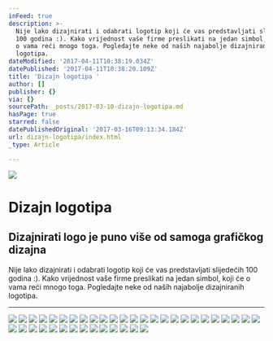 ```yaml
---
inFeed: true
description: >-
  Nije lako dizajnirati i odabrati logotip koji će vas predstavljati slijedećih
  100 godina :). Kako vrijednost vaše firme preslikati na jedan simbol, koji će
  o vama reći mnogo toga. Pogledajte neke od naših najabolje dizajniranih
  logotipa.
dateModified: '2017-04-11T10:38:19.034Z'
datePublished: '2017-04-11T10:38:20.109Z'
title: 'Dizajn logotipa '
author: []
publisher: {}
via: {}
sourcePath: _posts/2017-03-10-dizajn-logotipa.md
hasPage: true
starred: false
datePublishedOriginal: '2017-03-16T09:13:34.184Z'
url: dizajn-logotipa/index.html
_type: Article

---
```

![](https://the-grid-user-content.s3-us-west-2.amazonaws.com/1bc34ad1-e01d-4553-947e-0ac836a66c0a.jpg)

# Dizajn logotipa 

## Dizajnirati logo je puno više od samoga grafičkog dizajna

Nije lako dizajnirati i odabrati logotip koji će vas predstavljati slijedećih 100 godina :). Kako vrijednost vaše firme preslikati na jedan simbol, koji će o vama reći mnogo toga. Pogledajte neke od naših najabolje dizajniranih logotipa.

---

![](https://the-grid-user-content.s3-us-west-2.amazonaws.com/88d0e048-7e80-4d19-b390-f23963a47edd.jpg)
![](https://the-grid-user-content.s3-us-west-2.amazonaws.com/1795d37e-bf18-4541-80ca-c7bab17f5656.jpg)
![](https://the-grid-user-content.s3-us-west-2.amazonaws.com/1ea39940-40be-45da-af83-b1c387691f40.jpg)
![](https://the-grid-user-content.s3-us-west-2.amazonaws.com/c2bf5b12-ffa2-4e62-bfe9-f345c04676e3.jpg)
![](https://the-grid-user-content.s3-us-west-2.amazonaws.com/22bfc620-e7d5-4702-8bd8-ed4bc703d838.jpg)
![](https://the-grid-user-content.s3-us-west-2.amazonaws.com/bc1fafbe-4f8e-406a-9adf-80987c45cab4.jpg)
![](https://the-grid-user-content.s3-us-west-2.amazonaws.com/fe621821-7fb4-4c1b-8d4f-1833c8cdd39d.jpg)
![](https://the-grid-user-content.s3-us-west-2.amazonaws.com/ca00109e-2cf7-482f-a3dd-12e8a25a7796.jpg)
![](https://the-grid-user-content.s3-us-west-2.amazonaws.com/865076c2-ac9f-4c03-9ea9-a2f5738e189d.jpg)
![](https://the-grid-user-content.s3-us-west-2.amazonaws.com/947e3ad1-83d4-4081-8239-65aa66deb463.jpg)
![](https://the-grid-user-content.s3-us-west-2.amazonaws.com/b4fdd9c7-1ce1-4269-963f-e9319bdf030c.jpg)
![](https://the-grid-user-content.s3-us-west-2.amazonaws.com/41d18f42-3e1c-45f2-82a9-51242a70d2a9.jpg)
![](https://the-grid-user-content.s3-us-west-2.amazonaws.com/afca6909-e453-46da-8ff6-3569e1e05619.jpg)
![](https://the-grid-user-content.s3-us-west-2.amazonaws.com/8b903301-9d50-4bee-8d03-a3b2ecdfe55e.jpg)
![](https://the-grid-user-content.s3-us-west-2.amazonaws.com/ee57b716-d1fc-408e-bd59-3b3f1e14bf65.jpg)
![](https://the-grid-user-content.s3-us-west-2.amazonaws.com/206a6bf1-b5e1-4d10-86b4-c0d76474c0bc.jpg)
![](https://the-grid-user-content.s3-us-west-2.amazonaws.com/809fe614-4123-4b17-a0d8-9fddd86ad428.jpg)
![](https://the-grid-user-content.s3-us-west-2.amazonaws.com/0a30bbca-69cf-496a-8208-857f60ea61f8.jpg)
![](https://the-grid-user-content.s3-us-west-2.amazonaws.com/96737435-01ae-48c4-8a89-689efc9ee12f.jpg)
![](https://the-grid-user-content.s3-us-west-2.amazonaws.com/0a6649be-a14c-4f68-8ba3-265b4123fed3.jpg)
![](https://the-grid-user-content.s3-us-west-2.amazonaws.com/ebc31aea-7dc5-4573-94f6-f12568af129b.jpg)
![](https://the-grid-user-content.s3-us-west-2.amazonaws.com/028980bb-e31e-434f-a107-c343c23ead66.jpg)
![](https://the-grid-user-content.s3-us-west-2.amazonaws.com/beef3db2-2217-461e-bcbc-ddd4177bcb5b.jpg)
![](https://the-grid-user-content.s3-us-west-2.amazonaws.com/793ccf39-84e5-4bec-944b-6bd7c6ba2d32.jpg)
![](https://the-grid-user-content.s3-us-west-2.amazonaws.com/3cde59f0-e275-4001-885c-93ce6e43f9b5.jpg)
![](https://the-grid-user-content.s3-us-west-2.amazonaws.com/0ff0b53d-440f-42b1-a075-a818ba9931f2.jpg)
![](https://the-grid-user-content.s3-us-west-2.amazonaws.com/193cca3f-9918-46b9-9442-24121c95cbdc.jpg)
![](https://the-grid-user-content.s3-us-west-2.amazonaws.com/486960f3-22c9-4368-8e70-823ccf0c66bd.jpg)
![](https://the-grid-user-content.s3-us-west-2.amazonaws.com/bc9b108a-3592-4df6-b08f-180d26bf9da2.jpg)
![](https://the-grid-user-content.s3-us-west-2.amazonaws.com/a3f1d993-a173-4917-917f-0379fbf992d9.jpg)
![](https://the-grid-user-content.s3-us-west-2.amazonaws.com/83ae5c3b-3e6c-47d8-ba80-473b1ba65d37.jpg)
![](https://the-grid-user-content.s3-us-west-2.amazonaws.com/94cf4fba-f008-4c0c-af46-082cfef5806e.jpg)
![](https://the-grid-user-content.s3-us-west-2.amazonaws.com/285bb799-ee1b-42ae-8fef-10bbf01fa11b.jpg)
![](https://the-grid-user-content.s3-us-west-2.amazonaws.com/4929f44d-9ead-4714-a0d7-1bb98fd4dbf9.jpg)
![](https://the-grid-user-content.s3-us-west-2.amazonaws.com/085dfc50-71dd-456e-ac12-12ac6b63d92f.jpg)
![](https://the-grid-user-content.s3-us-west-2.amazonaws.com/f079a80f-51f3-47ab-8fe7-7d5bfabe78af.jpg)
![](https://the-grid-user-content.s3-us-west-2.amazonaws.com/52f06768-bf7d-4c2f-9cbe-fc994d0e6266.jpg)
![](https://the-grid-user-content.s3-us-west-2.amazonaws.com/17dde30f-3555-4d36-a465-0da8b24a4b44.jpg)
![](https://the-grid-user-content.s3-us-west-2.amazonaws.com/2d7a5577-71df-4010-a2d1-b7e0c0073bcd.jpg)